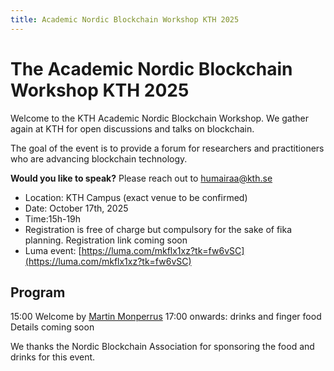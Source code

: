 ```yaml
---
title: Academic Nordic Blockchain Workshop KTH 2025
---
```


<meta name="og:description" content="KTH hosts the Academic Nordic Blockchain. Check out our link to know more!">
<meta property="og:url" content="https://chains.proj.kth.se/academic-nordic-blockchain-workshop-1">
<meta property="og:image" content="https://avatars.githubusercontent.com/u/104410944?s=200&v=4">

# The Academic Nordic Blockchain Workshop KTH 2025

Welcome to the KTH Academic Nordic Blockchain Workshop. We gather again at KTH for open discussions and talks on blockchain.

The goal of the event is to provide a forum for researchers and practitioners who are advancing blockchain technology. 


**Would you like to speak?** Please reach out to humairaa@kth.se

* Location: KTH Campus (exact venue to be confirmed)
* Date: October 17th, 2025
* Time:15h-19h
* Registration is free of charge but compulsory for the sake of fika planning. Registration link coming soon
* Luma event: [https://luma.com/mkflx1xz?tk=fw6vSC](https://luma.com/mkflx1xz?tk=fw6vSC)

## Program

15:00 Welcome by [Martin Monperrus](https://www.monperrus.net/martin/)
17:00 onwards: drinks and finger food
Details coming soon

We thanks the Nordic Blockchain Association for sponsoring the food and drinks for this event.
